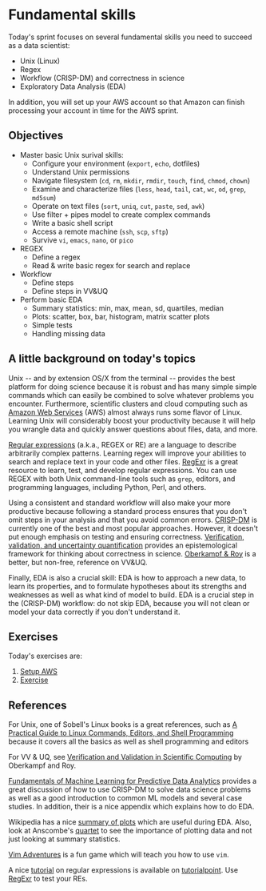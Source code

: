 #   Fundamental skills

Today's sprint focuses on several fundamental skills you need to succeed as a data scientist:

* Unix (Linux)
* Regex
* Workflow (CRISP-DM) and correctness in science
* Exploratory Data Analysis (EDA)

In addition, you will set up your AWS account so that Amazon can finish processing your account in time for the AWS sprint.


##  Objectives

*   Master basic Unix surival skills:
    -   Configure your environment (`export`, `echo`, dotfiles)
    -   Understand Unix permissions
    -   Navigate filesystem (`cd`, `rm`, `mkdir`, `rmdir`, `touch`, `find`, `chmod`, `chown`)
    -   Examine and characterize files (`less`, `head`, `tail`, `cat`, `wc`, `od`, `grep`, `md5sum`)
    -   Operate on text files (`sort`, `uniq`, `cut`, `paste`, `sed`, `awk`)
    -   Use filter + pipes model to create complex commands
    -   Write a basic shell script
    -   Access a remote machine (`ssh`, `scp`, `sftp`)
    -   Survive `vi`, `emacs`, `nano`, or `pico`
*   REGEX
    -   Define a regex
    -   Read & write basic regex for search and replace
*   Workflow
    -   Define steps
    -   Define steps in VV&UQ
*   Perform basic EDA
    -   Summary statistics: min, max, mean, sd, quartiles, median
    -   Plots: scatter, box, bar, histogram, matrix scatter plots
    -   Simple tests
    -   Handling missing data


##  A little background on today's topics

Unix -- and by extension OS/X from the terminal -- provides the best platform for doing science because it is robust and has many simple simple commands which can easily be combined to solve whatever problems you encounter.  Furthermore, scientific clusters and cloud computing such as [Amazon Web Services](https://aws.amazon.com) (AWS) almost always runs some flavor of Linux.  Learning Unix will considerably boost your productivity because it will help you wrangle data and quickly answer questions about files, data, and more.

[Regular expressions](https://en.wikipedia.org/wiki/Regular_expression) (a.k.a.,  REGEX or RE) are a language to describe arbitrarily complex patterns.  Learning regex will improve your abilities to search and replace text in your code and other files.  [RegExr](http://www.regexr.com) is a great resource to learn, test, and develop regular expressions.  You can use REGEX with both Unix command-line tools such as `grep`, editors, and  programming languages, including Python, Perl, and others.

Using a consistent and standard workflow will also make your more productive because following a standard process ensures that you don't omit steps in your analysis and that you avoid common errors.  [CRISP-DM](https://en.wikipedia.org/wiki/Cross_Industry_Standard_Process_for_Data_Mining) is currently one of the best and most popular approaches.  However, it doesn't put enough emphasis on testing and ensuring correctness.  [Verification, validation, and uncertainty quantification](https://en.wikipedia.org/wiki/Verification_and_validation) provides an epistemological framework for thinking about correctness in science.  [Oberkampf & Roy](http://www.amazon.com/Verification-Validation-Scientific-Computing-Oberkampf/dp/0521113601/ref=sr_1_1?ie=UTF8&qid=1444933963&sr=8-1&keywords=oberkampf+and+roy) is a better, but non-free, reference on VV&UQ.

Finally, EDA is also a crucial skill: EDA is how to approach a new data, to learn its properties, and to formulate hypotheses about its strengths and weaknesses as well as what kind of model to build.  EDA is a crucial step in the (CRISP-DM) workflow:  do not skip EDA, because you will not clean or model your data correctly if you don't understand it.

##  Exercises

Today's exercises are:

1.  [Setup AWS](setup_aws.md)
2.  [Exercise](assignment.md)

##  References

For Unix, one of Sobell's Linux books is a great references, such as [A Practical Guide to Linux Commands, Editors, and Shell Programming](http://www.amazon.com/Practical-Guide-Commands-Editors-Programming-ebook/dp/B009AVGJLO/ref=la_B000APJW04_1_4?s=books&ie=UTF8&qid=1444934667&sr=1-4&refinements=p_82%3AB000APJW04) because it covers all the basics as well as shell programming and editors

For VV & UQ, see [Verification and Validation in Scientific Computing](http://www.amazon.com/Verification-Validation-Scientific-Computing-Oberkampf/dp/0521113601/ref=sr_1_1?ie=UTF8&qid=1444933963&sr=8-1&keywords=oberkampf+and+roy) by Oberkampf and Roy.

[Fundamentals of Machine Learning for Predictive Data Analytics](https://mitpress.mit.edu/books/fundamentals-machine-learning-predictive-data-analytics) provides a great discussion of how to use CRISP-DM to solve data science problems as well as a good introduction to common ML models and several case studies.  In addition, their is a nice appendix which explains how to do EDA.

Wikipedia has a nice [summary of plots](https://en.wikipedia.org/wiki/Exploratory_data_analysis) which are useful during EDA.  Also, look at Anscombe's [quartet](https://en.wikipedia.org/wiki/Anscombe%27s_quartet) to see the importance of plotting data and not just looking at summary statistics.

[Vim Adventures](http://vim-adventures.com) is a fun game which will teach you how to use `vim`.

A nice [tutorial](http://www.tutorialspoint.com/python/python_reg_expressions.htm) on regular expressions is available on [tutorialpoint](http://www.tutorialspoint.com/python/python_reg_expressions.htm).  Use [RegExr](http://www.regexr.com) to test your REs.
